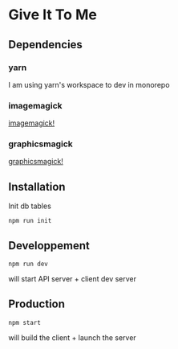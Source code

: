 # Give It To Me

## Dependencies

### yarn

I am using yarn's workspace to dev in monorepo

### imagemagick

[imagemagick!](http://www.imagemagick.org)

### graphicsmagick

[graphicsmagick!](http://www.graphicsmagick.org/)

## Installation

Init db tables

```
npm run init
```

## Developpement

```
npm run dev
```

will start API server + client dev server

## Production

```
npm start
```

will build the client + launch the server
